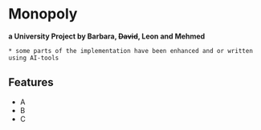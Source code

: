 # Monopoly
**a University Project by Barbara, ~~David~~, Leon and Mehmed**

```* some parts of the implementation have been enhanced and or written using AI-tools```

## Features
- A
- B
- C
